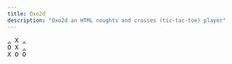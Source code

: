 ```yaml
---
title: Oxo2d 
description: "Oxo2d an HTML noughts and crosses (tic-tac-toe) player"
---
```


<pre class="oxo2d">
<a href="../12/">.</a> X <a href="../84/">.</a>
O X <a href="../8g/">.</a>
X O O
</pre>
